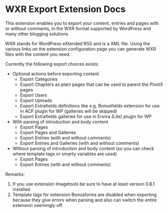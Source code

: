 
WXR Export Extension Docs
==========================

This extension enables you to export your content, entries and pages with or without
comments, in the WXR format supported by WordPress and many other blogging solutions.

WXR stands for WordPress eXtended RSS and is a XML file. Using the various links
on the extension configuration page you can generate WXR files with the content you 
need.

Currently the following export choices exists:

 * Optional actions before exporting content
   * Export Categories
   * Export Chapters as plain pages that can be used to parent the PivotX pages
   * Export Users
   * Export Uploads
   * Export Extrafields definitions like e.g. Bonusfields extension for use in ACF plugin for WP (galleries will be skipped)
   * Export Extrafields galleries for use in Envira (Lite) plugin for WP
 * With parsing of introduction and body content
   * Export Pages
   * Export Pages and Galleries
   * Export Entries (with and without comments)
   * Export Entries and Galleries (with and without comments)
 * Without parsing of introduction and body content (so you can check where template tags or smarty variables are used)
   * Export Pages
   * Export Entries (with and without comments)

Remarks:

1. If you use extension Imagetools be sure to have at least version 0.8.1 installed.
2. Template tags for extension Bonusforms are disabled when exporting because they give errors when parsing and also can switch the entire extension seemingly off.